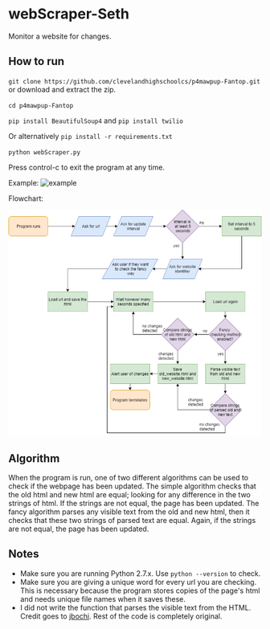 # webScraper-Seth
Monitor a website for changes.

## How to run

`git clone https://github.com/clevelandhighschoolcs/p4mawpup-Fantop.git` or download and extract the zip.

`cd p4mawpup-Fantop`

`pip install BeautifulSoup4` and `pip install twilio`

Or alternatively `pip install -r requirements.txt`

`python webScraper.py`

Press control-c to exit the program at any time.


Example:
![example](https://image.ibb.co/dR1BkR/example.png)

Flowchart:

![flowchart](https://raw.githubusercontent.com/clevelandhighschoolcs/p4mawpup-Fantop/master/flowchart.png)

## Algorithm
When the program is run, one of two different algorithms can be used to check if the webpage has been updated. The simple algorithm checks that the old html and new html are equal; looking for any difference in the two strings of html. If the strings are not equal, the page has been updated. The fancy algorithm parses any visible text from the old and new html, then it checks that these two strings of parsed text are equal. Again, if the strings are not equal, the page has been updated.

## Notes

* Make sure you are running Python 2.7.x. Use `python --version` to check.
* Make sure you are giving a unique word for every url you are checking. This is necessary because the program stores copies of the page's html and needs unique file names when it saves these.
* I did not write the function that parses the visible text from the HTML. Credit goes to [jbochi](https://stackoverflow.com/users/230636/jbochi). Rest of the code is completely original.
